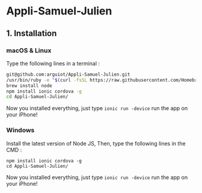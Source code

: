 # Appli-Samuel-Julien
## 1. Installation
### macOS & Linux
Type the following lines in a terminal :
```Bash
git@github.com:arguiot/Appli-Samuel-Julien.git
/usr/bin/ruby -e "$(curl -fsSL https://raw.githubusercontent.com/Homebrew/install/master/install)"
brew install node
npm install ionic cordova -g
cd Appli-Samuel-Julien/
```
Now you installed everything, just type `ionic run -device` run the app on your iPhone!
### Windows
Install the latest version of Node JS,
Then, type the following lines in the CMD :
```
npm install ionic cordova -g
cd Appli-Samuel-Julien/
```
Now you installed everything, just type `ionic run -device` run the app on your iPhone!
